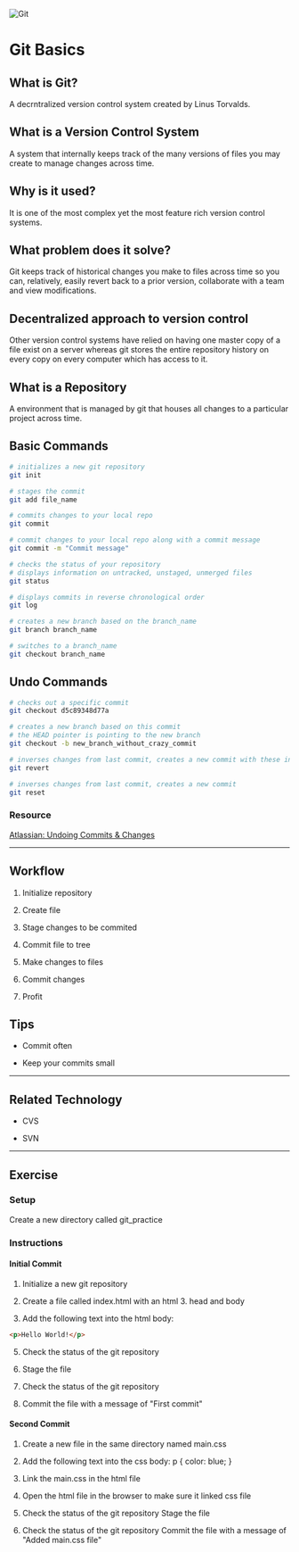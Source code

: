 ![Git](https://i.pinimg.com/736x/84/9d/ac/849dac53ec386861333e6f24be7ce33f--programming.jpg)

# Git Basics

## What is Git?

A decrntralized version control system created by Linus Torvalds.

## What is a Version Control System

A system that internally keeps track of the many versions of files you may create to manage changes across time.

## Why is it used?

It is one of the most complex yet the most feature rich version control systems.

## What problem does it solve?

Git keeps track of historical changes you make to files across time so you can, relatively, easily revert back to a prior version, collaborate with a team and view modifications.

## Decentralized approach to version control

Other version control systems have relied on having one master copy of a file exist on a server whereas git stores the entire repository history on every copy on every computer which has access to it.

## What is a Repository

A environment that is managed by git that houses all changes to a particular project across time.

## Basic Commands

```bash
# initializes a new git repository
git init
```

```bash
# stages the commit
git add file_name
```

```bash
# commits changes to your local repo
git commit

# commit changes to your local repo along with a commit message
git commit -m "Commit message"
```

```bash
# checks the status of your repository
# displays information on untracked, unstaged, unmerged files
git status
```

```bash
# displays commits in reverse chronological order
git log
```

```bash
# creates a new branch based on the branch_name
git branch branch_name
```

```bash
# switches to a branch_name
git checkout branch_name
```

## Undo Commands

```bash
# checks out a specific commit
git checkout d5c89348d77a

# creates a new branch based on this commit
# the HEAD pointer is pointing to the new branch
git checkout -b new_branch_without_crazy_commit
```

```bash
# inverses changes from last commit, creates a new commit with these inversd changes
git revert 
```

```bash
# inverses changes from last commit, creates a new commit
git reset
```

### Resource 
[Atlassian: Undoing Commits & Changes](https://www.atlassian.com/git/tutorials/undoing-changes)

---

## Workflow

1. Initialize repository

2. Create file

3. Stage changes to be commited

4. Commit file to tree

5. Make changes to files

6. Commit changes

7. Profit

## Tips

* Commit often

* Keep your commits small

---

## Related Technology

* CVS

* SVN

---

## Exercise

### Setup

Create a new directory called git_practice

### Instructions

#### Initial Commit
1. Initialize a new git repository

2. Create a file called index.html with an html 3. head and body 
4. Add the following text into the html body: 
```html
<p>Hello World!</p>
```
5. Check the status of the git repository

6. Stage the file
7. Check the status of the git repository
8. Commit the file with a message of "First commit"

#### Second Commit
1. Create a new file in the same directory named main.css

2. Add the following text into the css body: p { color: blue; } 
3. Link the main.css in the html file
4. Open the html file in the browser to make sure it linked css file
5. Check the status of the git repository
Stage the file
6. Check the status of the git repository
Commit the file with a message of "Added main.css file"